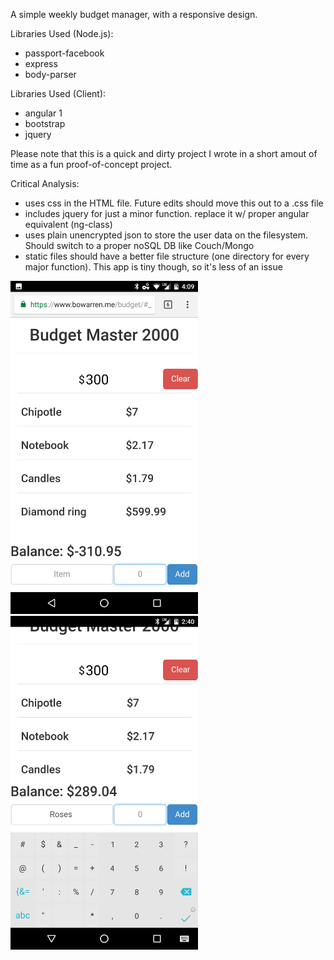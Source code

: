 A simple weekly budget manager, with a responsive design. 

Libraries Used (Node.js):
  - passport-facebook 
  - express
  - body-parser
  
Libraries Used (Client):
  - angular 1
  - bootstrap
  - jquery


Please note that this is a quick and dirty project I wrote in a short amout of time as a fun proof-of-concept project. 

Critical Analysis:
  - uses css in the HTML file.  Future edits should move this out to a .css file
  - includes jquery for just a minor function.  replace it w/ proper angular equivalent (ng-class)
  - uses plain unencrypted json to store the user data on the filesystem.  Should switch to a proper noSQL DB like Couch/Mongo
  - static files should have a better file structure (one directory for every major function). This app is tiny though, so it's less of an issue
  

<img src="https://raw.githubusercontent.com/bhwarren/BudgetMaster-2000/master/Screenshot_20170908-160949.png" alt="Screenshot" width="300px" /> <img src="https://raw.githubusercontent.com/bhwarren/BudgetMaster-2000/master/Screenshot_20170908-144040.png" alt="Adding Screenshot" width="300px" />
